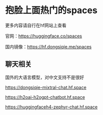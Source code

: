 # 抱脸上面热门的spaces

更多内容请自行在hf网站上查看

官网：https://huggingface.co/spaces

国内镜像：https://hf.dongsiqie.me/spaces

## 聊天相关

国外的大语言模型，对中文支持不是很好

https://dongsiqie-mixtral-chat.hf.space

https://h2oai-h2ogpt-chatbot.hf.space

https://huggingfaceh4-zephyr-chat.hf.space





